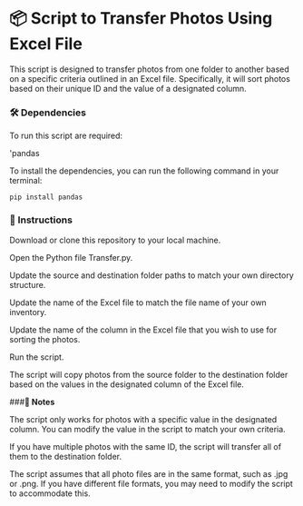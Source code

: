 # **📦 Script to Transfer Photos Using Excel File**

This script is designed to transfer photos from one folder to another based on a specific criteria outlined in an Excel file. Specifically, it will sort photos based on their unique ID and the value of a designated column.


### **🛠️ Dependencies**

To run this script are required:

'pandas

To install the dependencies, you can run the following command in your terminal:


`pip install pandas`


### **🚀 Instructions**

Download or clone this repository to your local machine.

Open the Python file Transfer.py.

Update the source and destination folder paths to match your own directory structure.

Update the name of the Excel file to match the file name of your own inventory.

Update the name of the column in the Excel file that you wish to use for sorting the photos.

Run the script.

The script will copy photos from the source folder to the destination folder based on the values in the designated column of the Excel file.


###**📝 Notes**

The script only works for photos with a specific value in the designated column. You can modify the value in the script to match your own criteria.

If you have multiple photos with the same ID, the script will transfer all of them to the destination folder.

The script assumes that all photo files are in the same format, such as .jpg or .png. If you have different file formats, you may need to modify the script to accommodate this.
